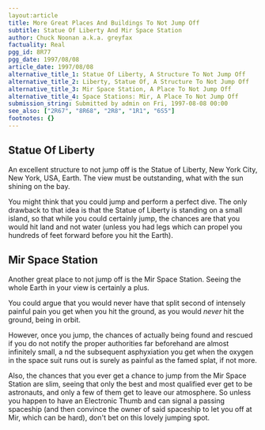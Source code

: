 ```yaml
---
layout:article
title: More Great Places And Buildings To Not Jump Off
subtitle: Statue Of Liberty And Mir Space Station
author: Chuck Noonan a.k.a. greyfax
factuality: Real
pgg_id: 8R77
pgg_date: 1997/08/08
article_date: 1997/08/08
alternative_title_1: Statue Of Liberty, A Structure To Not Jump Off
alternative_title_2: Liberty, Statue Of, A Structure To Not Jump Off
alternative_title_3: Mir Space Station, A Place To Not Jump Off
alternative_title_4: Space Stations: Mir, A Place To Not Jump Off
submission_string: Submitted by admin on Fri, 1997-08-08 00:00
see_also: ["2R67", "8R68", "2R8", "1R1", "6S5"]
footnotes: {}
---
```

<div>
<h2>Statue Of Liberty</h2>
<p>An excellent structure to not jump off is the Statue of Liberty, New York City, New York, USA, Earth. The view must be outstanding, what with the sun shining on the bay.</p>
<p>You might think that you could jump and perform a perfect dive. The only drawback to that idea is that the Statue of Liberty is standing on a small island, so that while you could certainly jump, the chances are that you would hit land and not water (unless you had legs which can propel you hundreds of feet forward before you hit the Earth).</p>
<h2>Mir Space Station</h2>
<p>Another great place to not jump off is the Mir Space Station. Seeing the whole Earth in your view is certainly a plus.</p>
<p>You could argue that you would never have that split second of intensely painful pain you get when you hit the ground, as you would <em>never</em> hit the ground, being in orbit.</p>
<p>However, once you jump, the chances of actually being found and rescued if you do not notify the proper authorities far beforehand are almost infinitely small, a nd the subsequent asphyxiation you get when the oxygen in the space suit runs out is surely as painful as the famed splat, if not more.</p>
<p>Also, the chances that you ever get a chance to jump from the Mir Space Station are slim, seeing that only the best and most qualified ever get to be astronauts, and only a few of them get to leave our atmosphere. So unless you happen to have an Electronic Thumb and can signal a passing spaceship (and then convince the owner of said spaceship to let you off at Mir, which can be hard), don't bet on this lovely jumping spot.</p>
</div>

